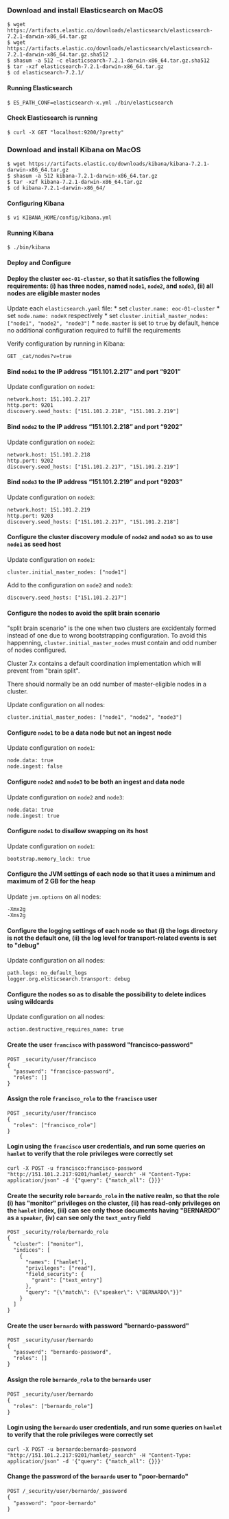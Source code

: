 ### Download and install Elasticsearch on MacOS

```
$ wget https://artifacts.elastic.co/downloads/elasticsearch/elasticsearch-7.2.1-darwin-x86_64.tar.gz
$ wget https://artifacts.elastic.co/downloads/elasticsearch/elasticsearch-7.2.1-darwin-x86_64.tar.gz.sha512
$ shasum -a 512 -c elasticsearch-7.2.1-darwin-x86_64.tar.gz.sha512
$ tar -xzf elasticsearch-7.2.1-darwin-x86_64.tar.gz
$ cd elasticsearch-7.2.1/
```

#### Running Elasticsearch
```
$ ES_PATH_CONF=elasticsearch-x.yml ./bin/elasticsearch
```

#### Check Elasticsearch is running
```
$ curl -X GET "localhost:9200/?pretty"
```

### Download and install Kibana on MacOS

```
$ wget https://artifacts.elastic.co/downloads/kibana/kibana-7.2.1-darwin-x86_64.tar.gz
$ shasum -a 512 kibana-7.2.1-darwin-x86_64.tar.gz
$ tar -xzf kibana-7.2.1-darwin-x86_64.tar.gz
$ cd kibana-7.2.1-darwin-x86_64/ 
```



#### Configuring Kibana

```
$ vi KIBANA_HOME/config/kibana.yml
```


#### Running Kibana
```
$ ./bin/kibana
```

#### Deploy and Configure

#### Deploy the cluster `eoc-01-cluster`, so that it satisfies the following requirements: (i) has three nodes, named `node1`, `node2`, and `node3`, (ii) all nodes are eligible master nodes

Update each `elasticsearch.yaml` file: 
	* set `cluster.name: eoc-01-cluster`
	* set `node.name: nodeX` respectively 
	* set `cluster.initial_master_nodes: ["node1", "node2", "node3"]`
	* `node.master` is set to `true` by default, hence no additional configuration required to fulfill the requirements

Verify configuration by running in Kibana: 
```
GET _cat/nodes?v=true
```

#### Bind `node1` to the IP address “151.101.2.217” and port “9201”

Update configuration on `node1`: 
```
network.host: 151.101.2.217
http.port: 9201
discovery.seed_hosts: ["151.101.2.218", "151.101.2.219"]
```

#### Bind `node2` to the IP address “151.101.2.218” and port “9202”

Update configuration on `node2`: 
```
network.host: 151.101.2.218
http.port: 9202
discovery.seed_hosts: ["151.101.2.217", "151.101.2.219"]
```

#### Bind `node3` to the IP address “151.101.2.219” and port “9203”

Update configuration on `node3`: 
```
network.host: 151.101.2.219
http.port: 9203
discovery.seed_hosts: ["151.101.2.217", "151.101.2.218"]
```

#### Configure the cluster discovery module of `node2` and `node3` so as to use `node1` as seed host

Update configuration on `node1`: 
```
cluster.initial_master_nodes: ["node1"]
```

Add to the configuration on `node2` and `node3`: 
```
discovery.seed_hosts: ["151.101.2.217"]
```

#### Configure the nodes to avoid the split brain scenario

"split brain scenario" is the one when two clusters are excidentaly formed instead of one due to wrong bootstrapping configuration. To avoid this happenning, `cluster.initial_master_nodes` must contain and odd number of nodes configured.

Cluster 7.x contains a default coordination implementation which will prevent from "brain split".

There should normally be an odd number of master-eligible nodes in a cluster.

Update configuration on all nodes: 
```
cluster.initial_master_nodes: ["node1", "node2", "node3"]
```

#### Configure `node1` to be a data node but not an ingest node

Update configuration on `node1`: 
```
node.data: true
node.ingest: false
```

#### Configure `node2` and `node3` to be both an ingest and data node

Update configuration on `node2` and `node3`: 
```
node.data: true
node.ingest: true
```

#### Configure `node1` to disallow swapping on its host

Update configuration on `node1`: 
```
bootstrap.memory_lock: true
```

#### Configure the JVM settings of each node so that it uses a minimum and maximum of 2 GB for the heap

Update `jvm.options` on all nodes: 
```
-Xmx2g
-Xms2g
```

#### Configure the logging settings of each node so that (i) the logs directory is not the default one, (ii) the log level for transport-related events is set to "debug"

Update configuration on all nodes: 
```
path.logs: no_default_logs
logger.org.elsticsearch.transport: debug
```

#### Configure the nodes so as to disable the possibility to delete indices using wildcards

Update configuration on all nodes: 
```
action.destructive_requires_name: true
```

#### Create the user `francisco` with password "francisco-password"

```
POST _security/user/francisco
{
  "password": "francisco-password",
  "roles": []
}
```

#### Assign the role `francisco_role` to the `francisco` user

```
POST _security/user/francisco
{
  "roles": ["francisco_role"]
}
```

#### Login using the `francisco` user credentials, and run some queries on `hamlet` to verify that the role privileges were correctly set

```
curl -X POST -u francisco:francisco-password "http://151.101.2.217:9201/hamlet/_search" -H "Content-Type: application/json" -d '{"query": {"match_all": {}}}'
```

#### Create the security role `bernardo_role` in the native realm, so that the role (i) has "monitor" privileges on the cluster, (ii) has read-only privileges on the `hamlet` index, (iii) can see only those documents having "BERNARDO" as a `speaker`, (iv) can see only the `text_entry` field

```
POST _security/role/bernardo_role
{
  "cluster": ["monitor"],
  "indices": [
    {
      "names": ["hamlet"],
      "privileges": ["read"],
      "field_security": {
        "grant": ["text_entry"]
      }, 
      "query": "{\"match\": {\"speaker\": \"BERNARDO\"}}"
    }
  ]
}
```

#### Create the user `bernardo` with password "bernardo-password"

```
POST _security/user/bernardo
{
  "password": "bernardo-password",
  "roles": []
}
```

#### Assign the role `bernardo_role` to the `bernardo` user

```
POST _security/user/bernardo
{
  "roles": ["bernardo_role"]
}
```

#### Login using the `bernardo` user credentials, and run some queries on `hamlet` to verify that the role privileges were correctly set

```
curl -X POST -u bernardo:bernardo-password "http://151.101.2.217:9201/hamlet/_search" -H "Content-Type: application/json" -d '{"query": {"match_all": {}}}'
```

#### Change the password of the `bernardo` user to "poor-bernardo"

```
POST /_security/user/bernardo/_password
{
  "password": "poor-bernardo"
}
```
